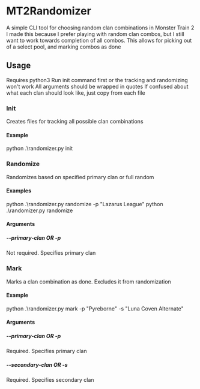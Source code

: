 # MT2Randomizer

A simple CLI tool for choosing random clan combinations in Monster Train 2
I made this because I prefer playing with random clan combos, but I still want to work towards completion of all combos. This allows for picking out of a select pool, and marking combos as done

## Usage

Requires python3
Run init command first or the tracking and randomizing won't work
All arguments should be wrapped in quotes
If confused about what each clan should look like, just copy from each file

### Init
Creates files for tracking all possible clan combinations
#### Example
python .\randomizer.py init

### Randomize
Randomizes based on specified primary clan or full random
#### Examples
python .\randomizer.py randomize -p "Lazarus League"
python .\randomizer.py randomize
#### Arguments
##### --primary-clan OR -p
Not required. Specifies primary clan

### Mark
Marks a clan combination as done. Excludes it from randomization
#### Example
python .\randomizer.py mark -p "Pyreborne" -s "Luna Coven Alternate"
#### Arguments
##### --primary-clan OR -p
Required. Specifies primary clan
##### --secondary-clan OR -s
Required. Specifies secondary clan
